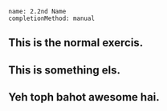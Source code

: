 ```ngMeta
name: 2.2nd Name
completionMethod: manual
```

## This is the normal exercis.
## This is something els.
## Yeh toph bahot awesome hai.